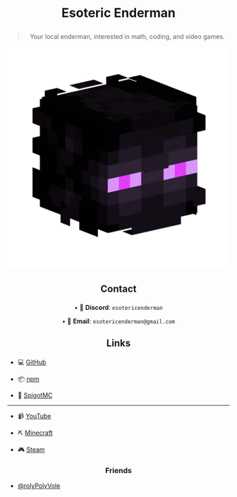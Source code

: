 # <p align="center"> Esoteric Enderman </p>

> <p align="center"> Your local enderman, interested in math, coding, and video games. </p>

<p align="center"> <img alt="My profile picture." src="Assets/Profile Picture.png"> </p>

## <p align="center"> Contact </p>

<p align="center"> &bull; 💬 <b>Discord</b>: <code>esotericenderman</code> </p>

<p align="center"> &bull; 📧 <b>Email</b>: <code>esotericenderman@gmail.com</code> </p>

## <p align="center"> Links </p>

- 💻 [GitHub](https://www.github.com/EsotericEnderman)

- 📦 [npm](https://www.npmjs.com/~esotericenderman)

- 🧱 [SpigotMC](https://www.spigotmc.org/members/esotericenderman.2123396/)

___

- 📹 [YouTube](https://www.youtube.com/@esotericenderman)

- ⛏️ [Minecraft](https://namemc.com/profile/EsotericEnderman.1)

- 🎮 [Steam](https://steamcommunity.com/id/esotericenderman/)

### <p align="center"> Friends </p>

- [@rolyPolyVole](https://github.com/rolyPolyVole)
